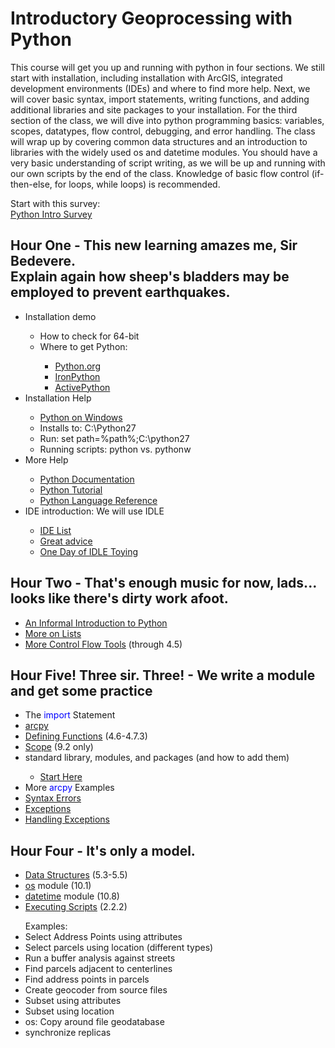 <html>
<body>
<h1>Introductory Geoprocessing with Python</h1>
<p>This course will get you up and running with python in four sections. We still start with installation, including installation with ArcGIS, integrated development environments (IDEs) and where to find more help. Next, we will cover basic syntax, import statements, writing functions, and adding additional libraries and site packages to your installation. For the third section of the class, we will dive into python programming basics: variables, scopes, datatypes, flow control, debugging, and error handling. The class will wrap up by covering common data structures and an introduction to libraries with the widely used os and datetime modules. You should have a very basic understanding of script writing, as we will be up and running with our own scripts by the end of the class. Knowledge of basic flow control (if-then-else, for loops, while loops) is recommended.</p>

<div>Start with this survey:<br><a href="http://www.surveymonkey.com/s/HRY3YSK">Python Intro Survey</a></div>
<h2>Hour One - This new learning amazes me, Sir Bedevere.<br>Explain again how sheep's bladders may be employed to prevent earthquakes.</h2>
<ul><li>Installation demo</li>
<ul><li>How to check for 64-bit</li>
<li>Where to get Python:</li>
<ul><li><a href="http://www.python.org/download/">Python.org</a></li>
<li><a href="http://ironpython.codeplex.com/">IronPython</a></li>
<li><a href="http://www.activestate.com/activepython/downloads">ActivePython</a></li></ul></ul>
<li>Installation Help</li>
<ul><li><a href="http://docs.python.org/2/using/windows.html">Python on Windows</a></li>
<li>Installs to: C:\Python27</li>
<li>Run: set path=%path%;C:\python27</li>
<li>Running scripts: python vs. pythonw</li></ul>
<li>More Help</li>
<ul><li><a href="http://docs.python.org/2/contents.html">Python Documentation</a></li>
<li><a href="http://docs.python.org/2/tutorial/">Python Tutorial</a></li>
<li><a href="http://docs.python.org/2/reference/index.html">Python Language Reference</a></li></ul>
<li>IDE introduction: We will use IDLE</li>
<ul>
<li><a href="http://wiki.python.org/moin/IntegratedDevelopmentEnvironments">IDE List</a></li>
<li><a href="http://stackoverflow.com/questions/81584/what-ide-to-use-for-python">Great advice</a></li>
<li><a href="https://hkn.eecs.berkeley.edu/~dyoo/python/idle_intro/index.html">One Day of IDLE Toying</a></li>
</ul>
</ul>
<h2>Hour Two - That's enough music for now, lads... looks like there's dirty work afoot.</h2>
<ul>
<li><a href="http://docs.python.org/2/tutorial/introduction.html">An Informal Introduction to Python</a></li>
<li><a href="http://docs.python.org/2/tutorial/datastructures.html#more-on-lists">More on Lists</a></li>
<li><a href="http://docs.python.org/2/tutorial/controlflow.html">More Control Flow Tools</a> (through 4.5)</li>
</ul>
<h2>Hour Five! Three sir. Three! - We write a module and get some practice</h2>
<ul>
<li>The <span style="color:#00f">import</span> Statement</li>
<li><a href="http://resources.arcgis.com/en/help/main/10.1/index.html#//000v00000001000000">arcpy</a></li>
<li><a href="http://docs.python.org/2/tutorial/controlflow.html#defining-functions">Defining Functions</a> (4.6-4.7.3)</li>
<li><a href="http://docs.python.org/2/tutorial/classes.html">Scope</a> (9.2 only)</li>
<li>standard library, modules, and packages (and how to add them)</li>
<ul><li><a href="http://docs.python.org/2/tutorial/modules.html">Start Here</a></li></ul>
<li>More <span style="color:#00f">arcpy</span> Examples</li>
<li><a href="http://docs.python.org/2/tutorial/errors.html#syntax-errors">Syntax Errors</a></li>
<li><a href="http://docs.python.org/2/tutorial/errors.html#exceptions">Exceptions</a></li>
<li><a href="http://docs.python.org/2/tutorial/errors.html#handling-exceptions">Handling Exceptions</a></li>
</ul>
<h2>Hour Four - It's only a model.</h2>
<ul>
<li><a href="http://docs.python.org/2/tutorial/datastructures.html#tuples-and-sequences">Data Structures</a> (5.3-5.5)</li>
<li><a href="http://docs.python.org/2/tutorial/stdlib.html#operating-system-interface">os</a> module (10.1)</li>
<li><a href="http://docs.python.org/2/tutorial/stdlib.html#dates-and-times">datetime</a> module (10.8)</li>
<li><a href="http://docs.python.org/2/tutorial/interpreter.html#executable-python-scripts">Executing Scripts</a> (2.2.2)</li>
</ul>
<ul>Examples:
<li>Select Address Points using attributes</li>
<li>Select parcels using location (different types)</li>
<li>Run a buffer analysis against streets</li>
<li>Find parcels adjacent to centerlines</li>
<li>Find address points in parcels</li>
<li>Create geocoder from source files</li>
<li>Subset using attributes</li>
<li>Subset using location</li>
<li>os: Copy around file geodatabase</li>
<li>synchronize replicas</li>
</ul>
</body>
</html>
